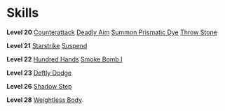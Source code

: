 <!-- TITLE: Ninja -->
<!-- SUBTITLE: As swift as the night and silent as a shadow, Ninjas are stealthy fighters, trained in the ancient combat art of Ninjutsu.  Accomplished fighters in their own rights, Ninjas can hold their own on the battlefield, but excel at the darker arts of subterfuge, assassination and sabotage. -->

# Skills

**Level 20**
[Counterattack](counterattack)
[Deadly Aim](deadly-aim)
[Summon Prismatic Dye](summon-prismatic-dye)
[Throw Stone](throw-stone)

**Level 21**
[Starstrike](starstrike)
[Suspend](suspend)

**Level 22**
[Hundred Hands](hundred-hands)
[Smoke Bomb I](smoke-bomb-i)

**Level 23**
[Deftly Dodge](deftly-dodge)

**Level 26**
[Shadow Step](shadow-step)

**Level 28**
[Weightless Body](weightless-body)